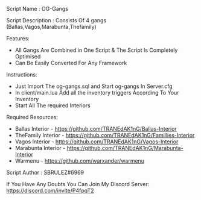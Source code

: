 Script Name : OG-Gangs

Script Description : 
Consists Of 4 gangs (Ballas,Vagos,Marabunta,Thefamily)

Features:
- All Gangs Are Combined in One Script & The Script Is Completely Optimised 
- Can Be Easily Converted For Any Framework

Instructions: 
- Just Import The og-gangs.sql and Start og-gangs In Server.cfg
- In client/main.lua Add all the inventory triggers According To Your Inventory
- Start All The required Interiors

Required Resources:
- Ballas Interior - https://github.com/TRANEdAK1nG/Ballas-Interior
- TheFamily Interior - https://github.com/TRANEdAK1nG/Famillies-Interior
- Vagos Interior - https://github.com/TRANEdAK1nG/Vagos-Interior
- Marabunta Interior - https://github.com/TRANEdAK1nG/Marabunta-Interior 
- Warmenu - https://github.com/warxander/warmenu

Script Author : 
SBRULEZ#6969

If You Have Any Doubts You Can Join My Discord Server:
https://discord.com/invite/P4fpqT2